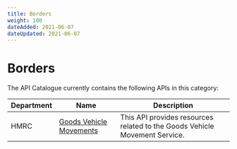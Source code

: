 ```yaml
---
title: Borders
weight: 100
dateAdded: 2021-06-07
dateUpdated: 2021-06-07
---
```


# Borders

The API Catalogue currently contains the following APIs in this category:

| Department | Name | Description |
| --- | --- | --- |
| HMRC | [Goods Vehicle Movements](hmrc/goods-vehicle-movements/) | This API provides resources related to the Goods Vehicle Movement Service. |